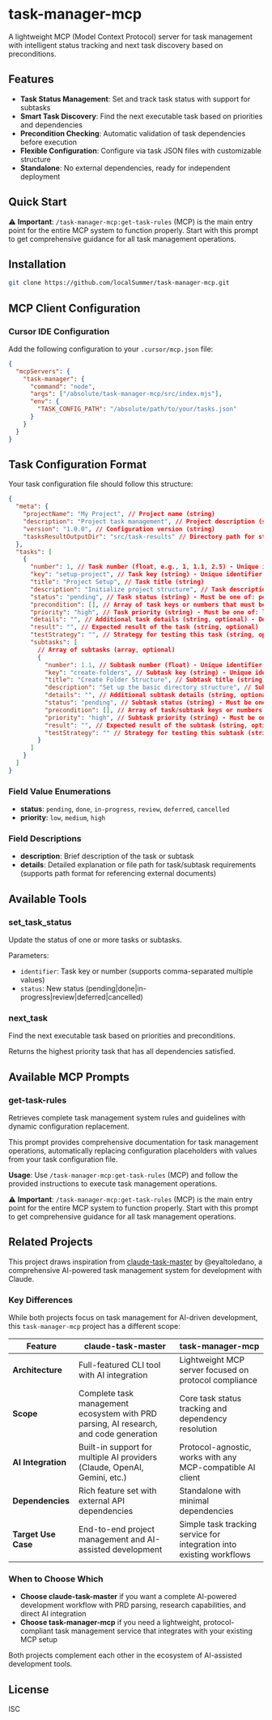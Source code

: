 # task-manager-mcp

A lightweight MCP (Model Context Protocol) server for task management with intelligent status tracking and next task discovery based on preconditions.

## Features

- **Task Status Management**: Set and track task status with support for subtasks
- **Smart Task Discovery**: Find the next executable task based on priorities and dependencies
- **Precondition Checking**: Automatic validation of task dependencies before execution
- **Flexible Configuration**: Configure via task JSON files with customizable structure
- **Standalone**: No external dependencies, ready for independent deployment

## Quick Start

⚠️ **Important**: `/task-manager-mcp:get-task-rules` (MCP) is the main entry point for the entire MCP system to function properly. Start with this prompt to get comprehensive guidance for all task management operations.

## Installation

```bash
git clone https://github.com/localSummer/task-manager-mcp.git
```

## MCP Client Configuration

### Cursor IDE Configuration

Add the following configuration to your `.cursor/mcp.json` file:

```json
{
  "mcpServers": {
    "task-manager": {
      "command": "node",
      "args": ["/absolute/task-manager-mcp/src/index.mjs"],
      "env": {
        "TASK_CONFIG_PATH": "/absolute/path/to/your/tasks.json"
      }
    }
  }
}
```

## Task Configuration Format

Your task configuration file should follow this structure:

```json
{
  "meta": {
    "projectName": "My Project", // Project name (string)
    "description": "Project task management", // Project description (string)
    "version": "1.0.0", // Configuration version (string)
    "tasksResultOutputDir": "src/task-results" // Directory path for storing task result files (string, optional)
  },
  "tasks": [
    {
      "number": 1, // Task number (float, e.g., 1, 1.1, 2.5) - Unique identifier for the task
      "key": "setup-project", // Task key (string) - Unique identifier for the task
      "title": "Project Setup", // Task title (string)
      "description": "Initialize project structure", // Task description (string) - Brief description of the task
      "status": "pending", // Task status (string) - Must be one of: pending, done, in-progress, review, deferred, cancelled
      "precondition": [], // Array of task keys or numbers that must be completed before this task can be executed (array of strings/numbers)
      "priority": "high", // Task priority (string) - Must be one of: low, medium, high
      "details": "", // Additional task details (string, optional) - Detailed explanation or file path for task requirements
      "result": "", // Expected result of the task (string, optional)
      "testStrategy": "", // Strategy for testing this task (string, optional)
      "subtasks": [
        // Array of subtasks (array, optional)
        {
          "number": 1.1, // Subtask number (float) - Unique identifier for the subtask
          "key": "create-folders", // Subtask key (string) - Unique identifier for the subtask
          "title": "Create Folder Structure", // Subtask title (string)
          "description": "Set up the basic directory structure", // Subtask description (string) - Brief description of the subtask
          "details": "", // Additional subtask details (string, optional) - Detailed explanation or file path for subtask requirements
          "status": "pending", // Subtask status (string) - Must be one of: pending, done, in-progress, review, deferred, cancelled
          "precondition": [], // Array of task/subtask keys or numbers that must be completed before this subtask can be executed (array of strings/numbers)
          "priority": "high", // Subtask priority (string) - Must be one of: low, medium, high
          "result": "", // Expected result of the subtask (string, optional)
          "testStrategy": "" // Strategy for testing this subtask (string, optional)
        }
      ]
    }
  ]
}
```

### Field Value Enumerations

- **status**: `pending`, `done`, `in-progress`, `review`, `deferred`, `cancelled`
- **priority**: `low`, `medium`, `high`

### Field Descriptions

- **description**: Brief description of the task or subtask
- **details**: Detailed explanation or file path for task/subtask requirements (supports path format for referencing external documents)

## Available Tools

### set_task_status

Update the status of one or more tasks or subtasks.

Parameters:

- `identifier`: Task key or number (supports comma-separated multiple values)
- `status`: New status (pending|done|in-progress|review|deferred|cancelled)

### next_task

Find the next executable task based on priorities and preconditions.

Returns the highest priority task that has all dependencies satisfied.

## Available MCP Prompts

### get-task-rules

Retrieves complete task management system rules and guidelines with dynamic configuration replacement.

This prompt provides comprehensive documentation for task management operations, automatically replacing configuration placeholders with values from your task configuration file.

**Usage**: Use `/task-manager-mcp:get-task-rules` (MCP) and follow the provided instructions to execute task management operations.

⚠️ **Important**: `/task-manager-mcp:get-task-rules` (MCP) is the main entry point for the entire MCP system to function properly. Start with this prompt to get comprehensive guidance for all task management operations.

## Related Projects

This project draws inspiration from [claude-task-master](https://github.com/eyaltoledano/claude-task-master) by @eyaltoledano, a comprehensive AI-powered task management system for development with Claude.

### Key Differences

While both projects focus on task management for AI-driven development, this `task-manager-mcp` project has a different scope:

| Feature             | claude-task-master                                                                    | task-manager-mcp                                                     |
| ------------------- | ------------------------------------------------------------------------------------- | -------------------------------------------------------------------- |
| **Architecture**    | Full-featured CLI tool with AI integration                                            | Lightweight MCP server focused on protocol compliance                |
| **Scope**           | Complete task management ecosystem with PRD parsing, AI research, and code generation | Core task status tracking and dependency resolution                  |
| **AI Integration**  | Built-in support for multiple AI providers (Claude, OpenAI, Gemini, etc.)             | Protocol-agnostic, works with any MCP-compatible AI client           |
| **Dependencies**    | Rich feature set with external API dependencies                                       | Standalone with minimal dependencies                                 |
| **Target Use Case** | End-to-end project management and AI-assisted development                             | Simple task tracking service for integration into existing workflows |

### When to Choose Which

- **Choose claude-task-master** if you want a complete AI-powered development workflow with PRD parsing, research capabilities, and direct AI integration
- **Choose task-manager-mcp** if you need a lightweight, protocol-compliant task management service that integrates with your existing MCP setup

Both projects complement each other in the ecosystem of AI-assisted development tools.

## License

ISC
